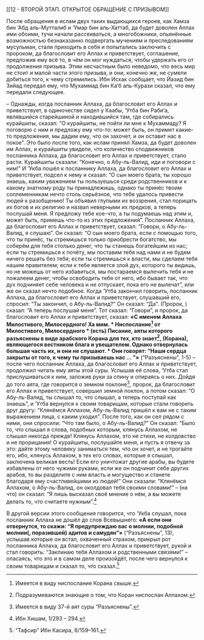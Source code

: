 [[12 - ВТОРОЙ ЭТАП. ОТКРЫТОЕ ОБРАЩЕНИЕ С ПРИЗЫВОМ]]

После обращения в ислам двух таких выдающихся героев, как Хамза бин ‘Абд аль-Мутталиб и ‘Умар бин аль-Хаттаб, да будет доволен Аллах ими обоими, тучи начали рассеиваться, а многобожники, опьянённые возможностью безнаказанно подвергать мучениям и преследованиям мусульман, стали приходить в себя и попытались заключить с пророком, да благословит его Аллах и приветствует, соглашение, предложив ему всё то, в чём он мог нуждаться, чтобы удержать его от продолжения призыва. Этим несчастным было неведомо, что весь мир не стоит и малой части этого призыва, и они, конечно же, не сумели добиться того, к чему стремились. Ибн Исхак сообщает, что Йазид бин Зийад передал ему, что Мухаммад бин Ка‘б аль-Курази сказал, что ему передали следующее.

– Однажды, когда посланник Аллаха, да благословит его Аллах и приветствует, в одиночестве сидел у Каабы, ‘Утба бин Раби‘а, являвшийся старейшиной и находившийся там, где собирались курайшиты, сказал: “О курайшиты, не пойти ли мне к Мухаммаду? Я поговорю с ним и предложу ему что-то: может быть, он примет какие-то предложения, мы дадим ему, что он захочет, и он оставит нас в покое”. Это было после того, как ислам принял Хамза, да будет доволен им Аллах, и курайшиты увидели, что количество сподвижников посланника Аллаха, да благословит его Аллах и приветствует, стало расти. Курайшиты сказали: “Конечно, о Абу-ль-Валид, иди и поговори с ним!” И ‘Укба пошёл к посланнику Аллаха, да благословит его Аллах и приветствует, подсел к нему и сказал: “О сын моего брата, ты хорошо знаешь, каким уважением ты пользуешься среди родственников и к какому знатному роду ты принадлежишь, однако ты принёс твоим соплеменникам нечто столь серьёзное, что тебе удалось привести людей к разобщению! Ты объявил глупыми их воззрения, стал порицать их богов и их религию и назвал неверными их предков, а теперь послушай меня. Я предложу тебе кое-что, а ты подумаешь над этим и, может быть, примешь что-то из этих предложений”. Посланник Аллаха, да благословит его Аллах и приветствует, сказал: “Говори, о Абу-ль-Валид, я слушаю”. Он сказал: “О сын моего брата, если с помощью того, что ты принёс, ты стремишься только приобрести богатство, мы соберём для тебя столько денег, что ты станешь богатейшим из нас; если ты стремишься к почёту, мы поставим тебя над нами и не будем ничего решать без тебя; если ты стремишься к власти, мы сделаем тебя нашим правителем; если к тебе является злой дух, которого ты видишь, но не можешь от него избавиться, мы постараемся вылечить тебя и не пожалеем денег, чтобы освободить тебя от него, ибо бывает так, что дух подчиняет себе человека и не отпускает, пока его не вылечат”, или же он сказал нечто подобное. Когда ‘Утба закончил говорить, посланник Аллаха, да благословит его Аллах и приветствует, слушавший его, спросил: “Ты закончил, о Абу-ль-Валид?” Он сказал: “Да”. (Пророк, ) сказал: “А теперь послушай меня”. Тот сказал: “Говори”, и пророк, да благословит его Аллах и приветствует, сказал: **«С именем Аллаха Милостивого, Милосердного! Ха мим. \* Ниспослание[^1] от Милостивого, Милосердного \* (есть) Писание, аяты которого разъяснены в виде арабского Корана для тех, кто знает[^2], (Корана), являющегося вестником блага и увещателем. Однако отвернулась большая часть их, и они не слушают. \* Они говорят: “Наши сердца закрыты от того, к чему ты призываешь нас … ”»** (“Разъяснены”, 1-5) – после чего посланник Аллаха, да благословит его Аллах и приветствует, продолжил читать ему аяты этой суры. Услышав её слова, ‘Утба стал прислушиваться к ним, заложив руки за спину и опираясь о них. Дойдя до того аята, где говорится о земном поклоне[^3], пророк, да благословит его Аллах и приветствует, совершил земной поклон, а потом сказал: “О Абу-ль-Валид, ты слышал то, что слышал, а теперь поступай как знаешь”, и ‘Утба вернулся к своим товарищам, которые стали говорить друг другу: “Клянёмся Аллахом, Абу-ль-Валид пришёл к вам не с таким выражением лица, с каким уходил”. После того, как он сел рядом с ними, они спросили: “Что там было, о Абу-ль-Валид?” Он сказал: “Было то, что слышал я слова, подобных которым, клянусь Аллахом, не слышал никогда прежде! Клянусь Аллахом, это не стихи, не колдовство и не прорицания! О курайшиты, послушайте меня, и пусть я отвечу за это: дайте этому человеку заниматься тем, что он хочет, и не трогайте его, ибо, клянусь Аллахом, в тех его словах, которые я слышал, заключена великая весть! Если его уничтожат другие арабы, вы будете избавлены от него чужими руками, если же он подчинит себе других арабов, то вы разделите с ним власть и могущество и станете благодаря ему счастливейшими из людей!” Они сказали: “Клянёмся Аллахом, о Абу-ль-Валид, он околдовал тебя своими словами!” – (на что) он сказал: “Я лишь высказал своё мнение о нём, а вы можете делать то, что считаете нужным”.[^4]

В другой версии этого сообщения говорится, что ‘Укба слушал, пока посланник Аллаха не дошёл до слов Всевышнего: **«А если они отвернутся, то скажи: “Я предупреждаю вас о молнии, подобной молнии(, поразившей) адитов и самудян”»** (“Разъяснены”, 13), услышав которые он встал, охваченный страхом, прикрыл рот посланника Аллаха, да благословит его Аллах и приветствует, рукой и стал говорить: “Заклинаю тебя Аллахом и родственными связями!” – опасаясь, что это и в самом деле произойдёт, после чего вернулся к своим товарищам и сказал то, что сказал.[^5]

[^1]: Имеется в виду ниспослание Корана свыше.

[^2]: Подразумеваются знающие о том, что Коран ниспослан Аллахом.

[^3]: Имеется в виду 37-й аят суры “Разъяснены”.

[^4]: Ибн Хишам, 1/293 – 294.

[^5]: “Тафсир” Ибн Касира, 6/159–161.

